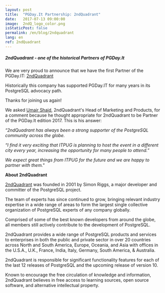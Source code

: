 ```yaml
---
layout: post
title:  "PGDay.It Partnership: 2ndQuadrant"
date:   2017-07-13 09:00:00
image:  2ndQ_logo_color.png
isStaticPost: false
permalink: /en/blog/2ndquadrant
lang: en
ref: 2ndQuadrant
---
```


<h5> 2ndQuadrant - one of the historical Partners of PGDay.It</h5>

We are very proud to announce that we have the first Partner of the PGDay.IT: [2ndQuadrant](https://www.2ndquadrant.com)

Historically this company has supported PGDay.IT for many years in its PostgreSQL advocacy path.

Thanks for joining us again!

We asked [Umair Shaid](https://www.linkedin.com/in/umair-shahid-9458b327/), 2ndQuadrant's Head of Marketing and Products, for a comment because he thought
appropriate for 2ndQuadrant to be Partner of the PGDay.It edition 2017. This is his answer:

_“2ndQuadrant has always been a strong supporter of the PostgreSQL community across the globe._

_“I find it very exciting that ITPUG is planning to host the event in a different city every year, 
increasing the opportunity for many people to attend.”_

_We expect great things from ITPUG for the future and we are happy to partner with them."_

**About 2ndQuadrant**

[2ndQuadrant](https://www.2ndquadrant.com/en/about/about-2ndquadrant/) was founded in 2001 by Simon Riggs, a major developer 
and committer of the PostgreSQL project. 

The team of experts has since continued to grow, bringing relevant industry expertise in a wide range of areas 
to form the largest single collective organization of PostgreSQL experts of any company globally. 

Comprised of some of the best known developers from around the globe, all members still actively contribute to 
the development of PostgreSQL.

2ndQuadrant provides a wide range of PostgreSQL products and services to enterprises in both the public and private sector 
in over 20 countries across North and South America, Europe, Oceania, and Asia with offices in the U.S.A., U.K., France, 
India, Italy, Germany, South America, & Australia.

2ndQuadrant is responsible for significant functionality features for each of the last 12 releases of PostgreSQL
and the upcoming release of version 10.

Known to encourage the free circulation of knowledge and information, 2ndQuadrant believes in free access 
to learning sources, open source software, and alternative intellectual property.
